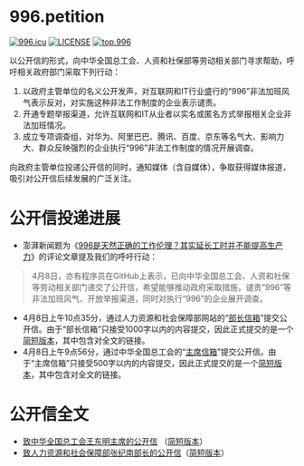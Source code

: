 # 996.petition 

[![996.icu](https://img.shields.io/badge/link-996.icu-red.svg)](https://996.icu)
[![LICENSE](https://img.shields.io/badge/license-Anti%20996-blue.svg)](https://github.com/996icu/996.ICU/blob/master/LICENSE)
[![top.996](https://img.shields.io/badge/link-top.996-red.svg)](https://github.com/top996/top.996)

以公开信的形式，向中华全国总工会、人资和社保部等劳动相关部门寻求帮助，呼吁相关政府部门采取下列行动：

1. 以政府主管单位的名义公开发声，对互联网和IT行业盛行的“996”非法加班风气表示反对，对实施这种非法工作制度的企业表示谴责。
1. 开通专题举报渠道，允许互联网和IT从业者以实名或匿名方式举报相关企业非法加班情况。
1. 成立专项调查组，对华为、阿里巴巴、腾讯、百度、京东等名气大、影响力大、群众反映强烈的企业执行“996”非法工作制度的情况开展调查。

向政府主管单位投递公开信的同时，通知媒体（含自媒体），争取获得媒体报道，吸引对公开信后续发展的广泛关注。

# 公开信投递进展

* 澎湃新闻题为《[996是天然正确的工作伦理？其实延长工时并不能提高生产力](https://www.thepaper.cn/newsDetail_forward_3272320)》的评论文章提及我们的呼吁行动：

> 4月8日，亦有程序员在GitHub上表示，已向中华全国总工会、人资和社保等劳动相关部门递交了公开信，希望能够推动政府采取措施，谴责“996”等非法加班风气、开放举报渠道，同时对执行“996”的企业展开调查。

* 4月8日上午10点35分，通过人力资源和社会保障部网站的“[部长信箱](http://www.mohrss.gov.cn/SYrlzyhshbzb/zxhd/buzhangxinxiang/woyaoxiexin/)”提交公开信。由于“部长信箱”只接受1000字以内的内容提交，因此正式提交的是一个[简短版本](open-letter-to-mohrss-short-version.md)，其中包含对全文的链接。
* 4月8日上午9点56分，通过中华全国总工会的“[主席信箱](http://www.acftu.org/template/10041/mail.jsp)”提交公开信。由于“主席信箱”只接受500字以内的内容提交，因此正式提交的是一个[简短版本](open-letter-to-acftu-short-version.md)，其中包含对全文的链接。

# 公开信全文

* [致中华全国总工会王东明主席的公开信](open-letter-to-acftu.md) （[简短版本](open-letter-to-acftu-short-version.md)）
* [致人力资源和社会保障部张纪南部长的公开信](open-letter-to-mohrss.md)（[简短版本](open-letter-to-mohrss-short-version.md)）
